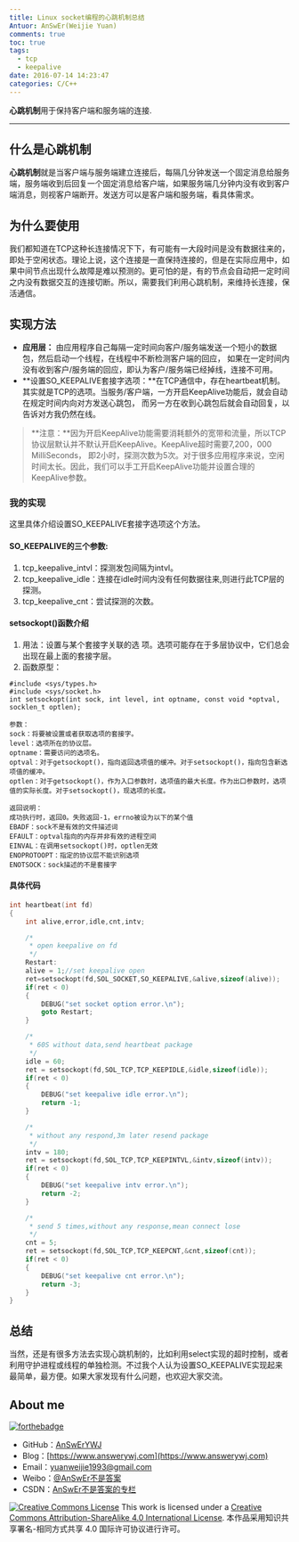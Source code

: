 ```yaml
---
title: Linux socket编程的心跳机制总结
Antuor: AnSwEr(Weijie Yuan)
comments: true
toc: true
tags:
  - tcp
  - keepalive
date: 2016-07-14 14:23:47
categories: C/C++
---
```


**心跳机制**用于保持客户端和服务端的连接.

----------
<!--more-->

## 什么是心跳机制
**心跳机制**就是当客户端与服务端建立连接后，每隔几分钟发送一个固定消息给服务端，服务端收到后回复一个固定消息给客户端，如果服务端几分钟内没有收到客户端消息，则视客户端断开。发送方可以是客户端和服务端，看具体需求。

## 为什么要使用
我们都知道在TCP这种长连接情况下下，有可能有一大段时间是没有数据往来的，即处于空闲状态。理论上说，这个连接是一直保持连接的，但是在实际应用中，如果中间节点出现什么故障是难以预测的。更可怕的是，有的节点会自动把一定时间之内没有数据交互的连接切断。所以，需要我们利用心跳机制，来维持长连接，保活通信。

## 实现方法

- **应用层：** 由应用程序自己每隔一定时间向客户/服务端发送一个短小的数据包，然后启动一个线程，在线程中不断检测客户端的回应， 如果在一定时间内没有收到客户/服务端的回应，即认为客户/服务端已经掉线，连接不可用。
- **设置SO_KEEPALIVE套接字选项：**在TCP通信中，存在heartbeat机制。其实就是TCP的选项。当服务/客户端，一方开启KeepAlive功能后，就会自动在规定时间内向对方发送心跳包， 而另一方在收到心跳包后就会自动回复，以告诉对方我仍然在线。
> **注意：**因为开启KeepAlive功能需要消耗额外的宽带和流量，所以TCP协议层默认并不默认开启KeepAlive。KeepAlive超时需要7,200，000 MilliSeconds， 即2小时，探测次数为5次。对于很多应用程序来说，空闲时间太长。因此，我们可以手工开启KeepAlive功能并设置合理的KeepAlive参数。

### 我的实现
这里具体介绍设置SO_KEEPALIVE套接字选项这个方法。

#### SO_KEEPALIVE的三个参数:
1. tcp_keepalive_intvl：探测发包间隔为intvl。
2. tcp_keepalive_idle：连接在idle时间内没有任何数据往来,则进行此TCP层的探测。
3. tcp_keepalive_cnt：尝试探测的次数。

#### setsockopt()函数介绍
1. 用法：设置与某个套接字关联的选 项。选项可能存在于多层协议中，它们总会出现在最上面的套接字层。
2. 函数原型：
```
#include <sys/types.h>
#include <sys/socket.h>
int setsockopt(int sock, int level, int optname, const void *optval, socklen_t optlen);

参数：
sock：将要被设置或者获取选项的套接字。
level：选项所在的协议层。
optname：需要访问的选项名。
optval：对于getsockopt()，指向返回选项值的缓冲。对于setsockopt()，指向包含新选项值的缓冲。
optlen：对于getsockopt()，作为入口参数时，选项值的最大长度。作为出口参数时，选项值的实际长度。对于setsockopt()，现选项的长度。

返回说明：
成功执行时，返回0。失败返回-1，errno被设为以下的某个值
EBADF：sock不是有效的文件描述词
EFAULT：optval指向的内存并非有效的进程空间
EINVAL：在调用setsockopt()时，optlen无效
ENOPROTOOPT：指定的协议层不能识别选项
ENOTSOCK：sock描述的不是套接字
```

#### 具体代码
``` C
int heartbeat(int fd)
{
    int alive,error,idle,cnt,intv;

    /*
     * open keepalive on fd
     */
    Restart:
    alive = 1;//set keepalive open
    ret=setsockopt(fd,SOL_SOCKET,SO_KEEPALIVE,&alive,sizeof(alive));
    if(ret < 0)
    {
        DEBUG("set socket option error.\n");
        goto Restart;
    }

    /*
     * 60S without data,send heartbeat package
     */
    idle = 60;
    ret = setsockopt(fd,SOL_TCP,TCP_KEEPIDLE,&idle,sizeof(idle));
    if(ret < 0)
    {
        DEBUG("set keepalive idle error.\n");
        return -1;
    }

    /*
     * without any respond,3m later resend package
     */
    intv = 180;
    ret = setsockopt(fd,SOL_TCP,TCP_KEEPINTVL,&intv,sizeof(intv));
    if(ret < 0)
    {
        DEBUG("set keepalive intv error.\n");
        return -2;
    }

    /*
     * send 5 times,without any response,mean connect lose
     */
    cnt = 5;
    ret = setsockopt(fd,SOL_TCP,TCP_KEEPCNT,&cnt,sizeof(cnt));
    if(ret < 0)
    {
        DEBUG("set keepalive cnt error.\n");
        return -3;
    }
}
```

## 总结
当然，还是有很多方法去实现心跳机制的，比如利用select实现的超时控制，或者利用守护进程或线程的单独检测。不过我个人认为设置SO_KEEPALIVE实现起来最简单，最方便。如果大家发现有什么问题，也欢迎大家交流。

## About me
[![forthebadge](http://forthebadge.com/images/badges/ages-20-30.svg)](http://forthebadge.com)
- GitHub：[AnSwErYWJ](https://github.com/AnSwErYWJ)
- Blog：[https://www.answerywj.com](https://www.answerywj.com)
- Email：[yuanweijie1993@gmail.com](https://mail.google.com)
- Weibo：[@AnSwEr不是答案](https://weibo.com/1783591593)
- CSDN：[AnSwEr不是答案的专栏](https://blog.csdn.net/u011192270)

<a rel="license" href="http://creativecommons.org/licenses/by-sa/4.0/"><img alt="Creative Commons License" style="border-width:0" src="https://i.creativecommons.org/l/by-sa/4.0/88x31.png" /></a> This work is licensed under a <a rel="license" href="http://creativecommons.org/licenses/by-sa/4.0/">Creative Commons Attribution-ShareAlike 4.0 International License</a>.
本作品采用知识共享署名-相同方式共享 4.0 国际许可协议进行许可。





